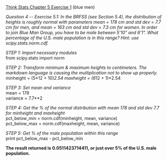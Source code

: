 [Think Stats Chapter 5 Exercise 1](http://greenteapress.com/thinkstats2/html/thinkstats2006.html#toc50) (blue men)

*Question 4 -- Exercise 5.1: In the BRFSS (see Section 5.4), the distribution of heights is roughly normal with parameters mean = 178 cm and std dev = 7.7 cm for men, and mean = 163 cm and std dev = 7.3 cm for women. In order to join Blue Man Group, you have to be male between 5'10" and 6'1". What percentage of the U.S. male population is in this range? Hint: use scipy.stats.norm.cdf.*  

*STEP 1: Import necessary modules*  
from scipy.stats import norm

*STEP 2: Transform minimum & maximum heights to centimeters. The markdown language is causing the multiplication not to show up properly.*  
minheight = (5*12 + 10)*2.54 
maxheight = (6*12 + 1)*2.54      

*STEP 3: Set mean and variance*  
mean = 178  
variance = 7.7**2  

*STEP 4: Get the % of the normal distribution with mean 178 and std dev 7.7 for minheight and maxheight*  
pct_below_min = norm.cdf(minheight, mean, variance)  
pct_below_max = norm.cdf(maxheight, mean, variance)  

*STEP 5: Get % of the male population within this range*  
print pct_below_max - pct_below_min

**The result returned is 0.0511423714411, or just over 5% of the U.S. male population.**
